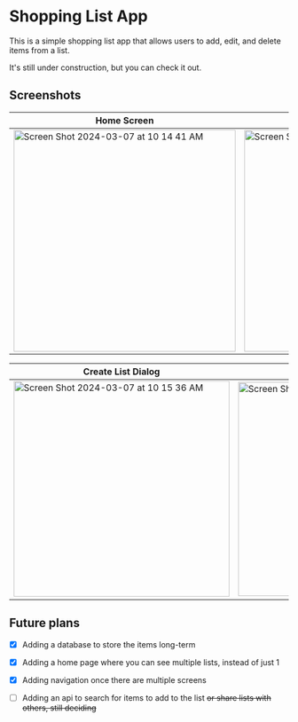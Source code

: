 # Shopping List App

This is a simple shopping list app that allows users to add, edit, and delete items from a list.

It's still under construction, but you can check it out.

## Screenshots

| Home Screen | List Details |
| ------ | ------ |
| <img width="400" alt="Screen Shot 2024-03-07 at 10 14 41 AM" src="https://github.com/chelseakane/ShoppingList/assets/81327577/1df3bf9b-486d-4547-a67b-e95b80c131b1"> | <img width="400" alt="Screen Shot 2024-03-07 at 10 14 58 AM" src="https://github.com/chelseakane/ShoppingList/assets/81327577/bed7bb53-ed0d-40ca-936d-bf4b58d6598f"> |

| Create List Dialog | Delete List Dialog | Add/Edit Item Dialog |
| ------ | ------ | ------ |
| <img width="389" alt="Screen Shot 2024-03-07 at 10 15 36 AM" src="https://github.com/chelseakane/ShoppingList/assets/81327577/2028a3a4-e05d-4057-9140-22137a3e2a2d"> | <img width="386" alt="Screen Shot 2024-03-07 at 10 15 49 AM" src="https://github.com/chelseakane/ShoppingList/assets/81327577/7c8e179d-d5e3-4e6b-bb80-4d27994826fe"> | <img width="390" alt="Screen Shot 2024-03-07 at 10 15 24 AM" src="https://github.com/chelseakane/ShoppingList/assets/81327577/75af527f-39ec-4c3d-bcc6-b9487769596d"> |


## Future plans 

- [x] Adding a database to store the items long-term

- [x] Adding a home page where you can see multiple lists, instead of just 1

- [x] Adding navigation once there are multiple screens

- [ ] Adding an api to search for items to add to the list ~~or share lists with others, still deciding~~
